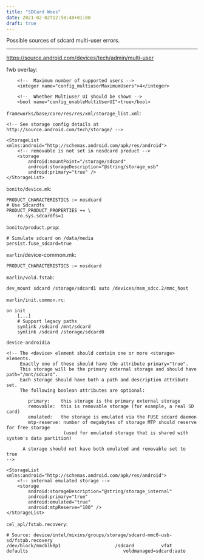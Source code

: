 ```yaml
---
title: "SDCard Woes"
date: 2021-02-02T12:58:48+01:00
draft: true
---
```


Possible sources of sdcard multi-user errors.

---

https://source.android.com/devices/tech/admin/multi-user

fwb overlay:
```
    <!--  Maximum number of supported users -->
    <integer name="config_multiuserMaximumUsers">4</integer>

    <!--  Whether Multiuser UI should be shown -->
    <bool name="config_enableMultiUserUI">true</bool>
```

`frameworks/base/core/res/res/xml/storage_list.xml`:
```
<!-- See storage config details at http://source.android.com/tech/storage/ -->

<StorageList xmlns:android="http://schemas.android.com/apk/res/android">
    <!-- removable is not set in nosdcard product -->
    <storage
        android:mountPoint="/storage/sdcard"
        android:storageDescription="@string/storage_usb"
        android:primary="true" />
</StorageList>
```

`bonito/device.mk`:
```
PRODUCT_CHARACTERISTICS := nosdcard
# Use Sdcardfs
PRODUCT_PRODUCT_PROPERTIES += \
    ro.sys.sdcardfs=1
```
`bonito/product.prop`:
```
# Simulate sdcard on /data/media
persist.fuse_sdcard=true
```


`marlin`/device-common.mk:
```
PRODUCT_CHARACTERISTICS := nosdcard
```

`marlin/vold.fstab`:
```
dev_mount sdcard /storage/sdcard1 auto /devices/msm_sdcc.2/mmc_host
```


`marlin/init.common.rc`:
```
on init
    [...]
    # Support legacy paths
    symlink /sdcard /mnt/sdcard
    symlink /sdcard /storage/sdcard0
```



`device-androidia`
```
<!-- The <device> element should contain one or more <storage> elements.
     Exactly one of these should have the attribute primary="true".
     This storage will be the primary external storage and should have path="/mnt/sdcard".
     Each storage should have both a path and description attribute set.
     The following boolean attributes are optional:

        primary:    this storage is the primary external storage
        removable:  this is removable storage (for example, a real SD card)
        emulated:   the storage is emulated via the FUSE sdcard daemon
        mtp-reserve: number of megabytes of storage MTP should reserve for free storage
                     (used for emulated storage that is shared with system's data partition)

      A storage should not have both emulated and removable set to true
-->

<StorageList xmlns:android="http://schemas.android.com/apk/res/android">
    <!-- internal emulated storage -->
    <storage
        android:storageDescription="@string/storage_internal"
        android:primary="true"
        android:emulated="true"
        android:mtpReserve="100" />
</StorageList>
```

`cel_apl/fstab.recovery`:
```
# Source: device/intel/mixins/groups/storage/sdcard-mmc0-usb-sd/fstab.recovery
/dev/block/mmcblk0p1                    /sdcard          vfat    defaults                                   voldmanaged=sdcard:auto
```
